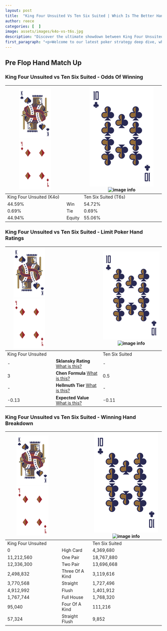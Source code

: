 ```yaml
---
layout: post
title:  "King Four Unsuited Vs Ten Six Suited | Which Is The Better Hand In Poker? A Complete Guide"
author: reece
categories: [  ]
image: assets/images/k4o-vs-t6s.jpg
description: "Discover the ultimate showdown between King Four Unsuited and Ten Six Suited in poker! Uncover the odds, strategies, and scenarios where one hand triumphs over the other. Get ready to up your poker game with this thrilling analysis."
first_paragraph: "<p>Welcome to our latest poker strategy deep dive, where we're pitting two distinct hands against each other in a high-stakes showdown: King Four Unsuited vs Ten Six Suited.</p><p>In the dynamic world of poker, every decision counts, and knowing which hand holds the upper hand is key to your success at the table.</p><p>In this article, we'll dissect these two hands, explore the scenarios where one dominates the other, and equip you with the knowledge to make strategic choices that can tip the odds in your favor.</p><p>Get ready to unravel the intriguing dynamics of these poker hands and elevate your game to new heights.</p>"
---
```




[comment]: # (sp0)

## Pre Flop Hand Match Up

<div class="table hand-ratings" markdown="1"> 



### King Four Unsuited vs Ten Six Suited - Odds Of Winning


    
| ![image info](assets/images/hand1/K.png) ![image info](assets/images/hand1/4o.png) |  | ![image info](assets/images/hand2/T.png) ![image info](assets/images/hand2/6s.png) |
| -------- | -------- | -------- |
| King Four Unsuited (K4o) |  | Ten Six Suited (T6s) |
| 44.59% | Win | 54.72% |
| 0.69% | Tie | 0.69% |
| 44.94% | Equity | 55.06% |




[comment]: # (sp1)



### King Four Unsuited vs Ten Six Suited - Limit Poker Hand Ratings


    
| ![image info](assets/images/hand1/K.png) ![image info](assets/images/hand1/4o.png) |  | ![image info](assets/images/hand2/T.png) ![image info](assets/images/hand2/6s.png) |
| -------- | -------- | -------- |
| King Four Unsuited |  | Ten Six Suited |
| - | **Sklansky Rating** [What is this?](/sklansky-rating-explained) | - |
| 3 | **Chen Formula** [What is this?](/chen-formula-explained) | 0.5 |
| - | **Hellmuth Tier** [What is this?](/Hellmuth-tier-explained) | - |
| -0.13 | **Expected Value** [What is this?](/expected-value-explained) | -0.11 |




[comment]: # (sp2)



### King Four Unsuited vs Ten Six Suited - Winning Hand Breakdown


    
| ![image info](assets/images/hand1/K.png) ![image info](assets/images/hand1/4o.png) |  | ![image info](assets/images/hand2/T.png) ![image info](assets/images/hand2/6s.png) |
| -------- | -------- | -------- |
| King Four Unsuited |  | Ten Six Suited |
| 0 | High Card | 4,369,680 |
| 11,212,560 | One Pair | 18,767,880 |
| 12,336,300 | Two Pair | 13,696,668 |
| 2,498,832 | Three Of A Kind | 3,119,616 |
| 3,770,568 | Straight | 1,727,496 |
| 4,912,992 | Flush | 1,401,912 |
| 1,767,744 | Full House | 1,768,320 |
| 95,040 | Four Of A Kind | 111,216 |
| 57,324 | Straight Flush | 9,852 |




[comment]: # (sp3)



</div>

[comment]: # (sp4)



[comment]: # (sp5)

